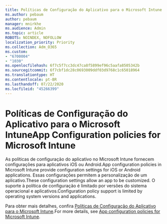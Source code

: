```yaml
---
title: Políticas de Configuração do Aplicativo para o Microsoft Intune
ms.author: pebaum
author: pebaum
manager: mnirkhe
ms.audience: Admin
ms.topic: article
ROBOTS: NOINDEX, NOFOLLOW
localization_priority: Priority
ms.collection: Adm_O365
ms.custom:
- "6700004"
- "1030"
ms.openlocfilehash: 6f7c5f7cc3dc47ca8f5899ef96c5aafa8505342b
ms.sourcegitcommit: 6f7cbf1dc28c0693009ddf03d9768c1c65018964
ms.translationtype: HT
ms.contentlocale: pt-BR
ms.lasthandoff: 07/22/2020
ms.locfileid: "45266399"
---
```

# <a name="app-configuration-policies-for-microsoft-intune"></a><span data-ttu-id="a45cf-102">Políticas de Configuração do Aplicativo para o Microsoft Intune</span><span class="sxs-lookup"><span data-stu-id="a45cf-102">App Configuration policies for Microsoft Intune</span></span>

<span data-ttu-id="a45cf-103">As políticas de configuração do aplicativo no Microsoft Intune fornecem configurações para aplicativos iOS ou Android.</span><span class="sxs-lookup"><span data-stu-id="a45cf-103">App configuration policies in Microsoft Intune provide configuration settings for iOS or Android applications.</span></span> <span data-ttu-id="a45cf-104">Essas configurações permitem a personalização de um aplicativo.</span><span class="sxs-lookup"><span data-stu-id="a45cf-104">These configuration settings allow an app to be customized.</span></span> <span data-ttu-id="a45cf-105">O suporte à política de configuração é limitado por versões do sistema operacional e aplicativos.</span><span class="sxs-lookup"><span data-stu-id="a45cf-105">Configuration policy support is limited by operating system versions and applications.</span></span>

<span data-ttu-id="a45cf-106">Para obter mais detalhes, confira [Políticas de Configuração do Aplicativo para o Microsoft Intune](https://docs.microsoft.com/intune/app-configuration-policies-overview).</span><span class="sxs-lookup"><span data-stu-id="a45cf-106">For more details, see [App configuration policies for Microsoft Intune](https://docs.microsoft.com/intune/app-configuration-policies-overview).</span></span>